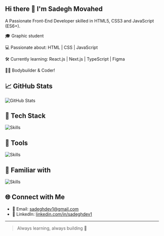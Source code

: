 ## Hi there 👋 I'm Sadegh Movahed
A Passionate Front-End Developer skilled in HTML5, CSS3 and JavaScript (ES6+).

🎓 Graphic student

💻 Passionate about: HTML | CSS | JavaScript

🛠️ Currently learning: React.js | Next.js | TypeScript | Figma

🏋️‍♂️ Bodybuilder & Coder!

## 📈 GitHub Stats
![GitHub Stats](https://github-readme-stats.vercel.app/api?username=sadeghdev1&show_icons=true&theme=radical)

## 🧰 Tech Stack
![Skills](https://skillicons.dev/icons?i=html5,css3,js,react,reacthookform,jquery,bootstrap,scss,mui)
## 🔧 Tools
![Skills](https://skillicons.dev/icons?i=vscode,git,github,vite)
## 🧰 Familiar with
![Skills](https://skillicons.dev/icons?i=next,typescript)

## 🌐 Connect with Me
- 📧 Email: sadeghdev1@gmail.com   
- 💼 LinkedIn: [linkedin.com/in/sadeghdev1](https://linkedin.com/in/sadeghdev1)

---

> Always learning, always building 🚀
